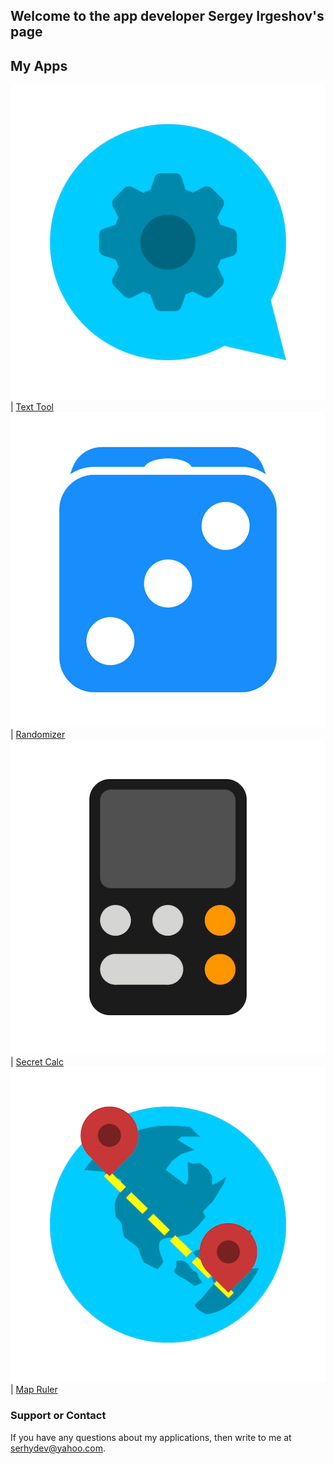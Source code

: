 ## Welcome to the app developer Sergey Irgeshov's page


## My Apps

![Text Tool](/icon1.png) | [Text Tool](http://apple.co/3iuJw0O)
![Randomizer](/icon2.png) | [Randomizer](https://apple.co/39OUSbT)
![Secret Calc](/icon3.png) | [Secret Calc](https://apple.co/2LHIuTh)
![Map Ruler](/icon4.png) | [Map Ruler](http://apple.co/3cbhYMX)


### Support or Contact

If you have any questions about my applications, then write to me at serhydev@yahoo.com.
